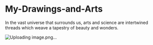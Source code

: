 # My-Drawings-and-Arts #


In the vast universe that surrounds us, arts and science are intertwined threads which weave a tapestry of beauty and wonders. 


![Uploading image.png…]()
